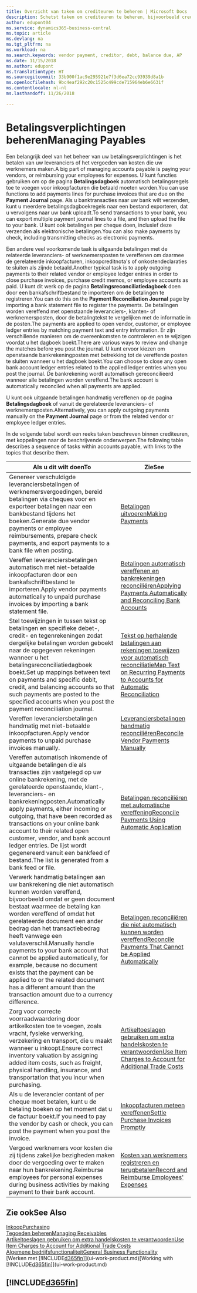 ```yaml
---
title: Overzicht van taken om crediteuren te beheren | Microsoft Docs
description: Schetst taken om crediteuren te beheren, bijvoorbeeld crediteuren betalen of uitgaande betalingen vereffenen met posten om facturen of creditnota's te sluiten.
author: edupont04
ms.service: dynamics365-business-central
ms.topic: article
ms.devlang: na
ms.tgt_pltfrm: na
ms.workload: na
ms.search.keywords: vendor payment, creditor, debt, balance due, AP
ms.date: 11/15/2018
ms.author: edupont
ms.translationtype: HT
ms.sourcegitcommit: 33b900f1ac9e295921e7f3d6ea72cc93939d8a1b
ms.openlocfilehash: 9bc4eaf292c20c1525c499cde715964eb6e6631f
ms.contentlocale: nl-nl
ms.lasthandoff: 11/26/2018

---
```

# <a name="managing-payables"></a><span data-ttu-id="2c395-103">Betalingsverplichtingen beheren</span><span class="sxs-lookup"><span data-stu-id="2c395-103">Managing Payables</span></span>

<span data-ttu-id="2c395-104">Een belangrijk deel van het beheer van uw betalingsverplichtingen is het betalen van uw leveranciers of het vergoeden van kosten die uw werknemers maken.</span><span class="sxs-lookup"><span data-stu-id="2c395-104">A big part of managing accounts payable is paying your vendors, or reimbursing your employees for expenses.</span></span> <span data-ttu-id="2c395-105">U kunt functies gebruiken om op de pagina **Betalingsdagboek** automatisch betalingsregels toe te voegen voor inkoopfacturen die betaald moeten worden.</span><span class="sxs-lookup"><span data-stu-id="2c395-105">You can use functions to add payments lines for purchase invoices that are due on the **Payment Journal** page.</span></span> <span data-ttu-id="2c395-106">Als u banktransacties naar uw bank wilt verzenden, kunt u meerdere betalingsdagboekregels naar een bestand exporteren, dat u vervolgens naar uw bank uploadt.</span><span class="sxs-lookup"><span data-stu-id="2c395-106">To send transactions to your bank, you can export multiple payment journal lines to a file, and then upload the file to your bank.</span></span> <span data-ttu-id="2c395-107">U kunt ook betalingen per cheque doen, inclusief deze verzenden als elektronische betalingen.</span><span class="sxs-lookup"><span data-stu-id="2c395-107">You can also make payments by check, including transmitting checks as electronic payments.</span></span>

<span data-ttu-id="2c395-108">Een andere veel voorkomende taak is uitgaande betalingen met de relateerde leveranciers- of werknemersposten te vereffenen om daarmee de gerelateerde inkoopfacturen, inkoopcreditnota's of onkostendeclaraties te sluiten als zijnde betaald.</span><span class="sxs-lookup"><span data-stu-id="2c395-108">Another typical task is to apply outgoing payments to their related vendor or employee ledger entries in order to close purchase invoices, purchase credit memos, or employee accounts as paid.</span></span> <span data-ttu-id="2c395-109">U kunt dit werk op de pagina **Betalingsreconciliatiedagboek** doen door een bankafschriftbestand te importeren om de betalingen te registreren.</span><span class="sxs-lookup"><span data-stu-id="2c395-109">You can do this on the **Payment Reconciliation Journal** page by importing a bank statement file to register the payments.</span></span> <span data-ttu-id="2c395-110">De betalingen worden vereffend met openstaande leveranciers-, klanten- of werknemersposten, door de betalingtekst te vergelijken met de informatie in de posten.</span><span class="sxs-lookup"><span data-stu-id="2c395-110">The payments are applied to open vendor, customer, or employee ledger entries by matching payment text and entry information.</span></span> <span data-ttu-id="2c395-111">Er zijn verschillende manieren om de overeenkomsten te controleren en te wijzigen voordat u het dagboek boekt.</span><span class="sxs-lookup"><span data-stu-id="2c395-111">There are various ways to review and change the matches before you post the journal.</span></span> <span data-ttu-id="2c395-112">U kunt ervoor kiezen om openstaande bankrekeningposten met betrekking tot de vereffende posten te sluiten wanneer u het dagboek boekt.</span><span class="sxs-lookup"><span data-stu-id="2c395-112">You can choose to close any open bank account ledger entries related to the applied ledger entries when you post the journal.</span></span> <span data-ttu-id="2c395-113">De bankrekening wordt automatisch gereconcilieerd wanneer alle betalingen worden vereffend.</span><span class="sxs-lookup"><span data-stu-id="2c395-113">The bank account is automatically reconciled when all payments are applied.</span></span>

<span data-ttu-id="2c395-114">U kunt ook uitgaande betalingen handmatig vereffenen op de pagina **Betalingsdagboek** of vanuit de gerelateerde leveranciers- of werknemersposten.</span><span class="sxs-lookup"><span data-stu-id="2c395-114">Alternatively, you can apply outgoing payments manually on the **Payment Journal** page or from the related vendor or employee ledger entries.</span></span>

<span data-ttu-id="2c395-115">In de volgende tabel wordt een reeks taken beschreven binnen crediteuren, met koppelingen naar de beschrijvende onderwerpen.</span><span class="sxs-lookup"><span data-stu-id="2c395-115">The following table describes a sequence of tasks within accounts payable, with links to the topics that describe them.</span></span>

| <span data-ttu-id="2c395-116">Als u dit wilt doen</span><span class="sxs-lookup"><span data-stu-id="2c395-116">To</span></span> | <span data-ttu-id="2c395-117">Zie</span><span class="sxs-lookup"><span data-stu-id="2c395-117">See</span></span> |
| --- | --- |
| <span data-ttu-id="2c395-118">Genereer verschuldigde leveranciersbetalingen of werknemersvergoedingen, bereid betalingen via cheques voor en exporteer betalingen naar een bankbestand tijdens het boeken.</span><span class="sxs-lookup"><span data-stu-id="2c395-118">Generate due vendor payments or employee reimbursements, prepare check payments, and export payments to a bank file when posting.</span></span> |[<span data-ttu-id="2c395-119">Betalingen uitvoeren</span><span class="sxs-lookup"><span data-stu-id="2c395-119">Making Payments</span></span>](payables-make-payments.md) |
| <span data-ttu-id="2c395-120">Vereffen leveranciersbetalingen automatisch met niet-betaalde inkoopfacturen door een bankafschriftbestand te importeren.</span><span class="sxs-lookup"><span data-stu-id="2c395-120">Apply vendor payments automatically to unpaid purchase invoices by importing a bank statement file.</span></span> |[<span data-ttu-id="2c395-121">Betalingen automatisch vereffenen en bankrekeningen reconciliëren</span><span class="sxs-lookup"><span data-stu-id="2c395-121">Applying Payments Automatically and Reconciling Bank Accounts</span></span>](receivables-apply-payments-auto-reconcile-bank-accounts.md) |
|<span data-ttu-id="2c395-122">Stel toewijzingen in tussen tekst op betalingen en specifieke debet-, credit- en tegenrekeningen zodat dergelijke betalingen worden geboekt naar de opgegeven rekeningen wanneer u het betalingsreconciliatiedagboek boekt.</span><span class="sxs-lookup"><span data-stu-id="2c395-122">Set up mappings between text on payments and specific debit, credit, and balancing accounts so that such payments are posted to the specified accounts when you post the payment reconciliation journal.</span></span>|[<span data-ttu-id="2c395-123">Tekst op herhalende betalingen aan rekeningen toewijzen voor automatisch reconciliatie</span><span class="sxs-lookup"><span data-stu-id="2c395-123">Map Text on Recurring Payments to Accounts for Automatic Reconciliation</span></span>](receivables-how-map-text-recurring-payments-accounts-auto-reconcilliation.md)|
| <span data-ttu-id="2c395-124">Vereffen leveranciersbetalingen handmatig met niet-betaalde inkoopfacturen.</span><span class="sxs-lookup"><span data-stu-id="2c395-124">Apply vendor payments to unpaid purchase invoices manually.</span></span> |[<span data-ttu-id="2c395-125">Leveranciersbetalingen handmatig reconciliëren</span><span class="sxs-lookup"><span data-stu-id="2c395-125">Reconcile Vendor Payments Manually</span></span>](payables-how-apply-purchase-transactions-manually.md) |
|<span data-ttu-id="2c395-126">Vereffen automatisch inkomende of uitgaande betalingen die als transacties zijn vastgelegd op uw online bankrekening, met de gerelateerde openstaande, klant-, leveranciers- en bankrekeningposten.</span><span class="sxs-lookup"><span data-stu-id="2c395-126">Automatically apply payments, either incoming or outgoing, that have been recorded as transactions on your online bank account to their related open customer, vendor, and bank account ledger entries.</span></span> <span data-ttu-id="2c395-127">De lijst wordt gegenereerd vanuit een bankfeed of bestand.</span><span class="sxs-lookup"><span data-stu-id="2c395-127">The list is generated from a bank feed or file.</span></span>|[<span data-ttu-id="2c395-128">Betalingen reconciliëren met automatische vereffening</span><span class="sxs-lookup"><span data-stu-id="2c395-128">Reconcile Payments Using Automatic Application</span></span>](receivables-how-reconcile-payments-auto-application.md)|
|<span data-ttu-id="2c395-129">Verwerk handmatig betalingen aan uw bankrekening die niet automatisch kunnen worden vereffend, bijvoorbeeld omdat er geen document bestaat waarmee de betaling kan worden vereffend of omdat het gerelateerde document een ander bedrag dan het transactiebedrag heeft vanwege een valutaverschil.</span><span class="sxs-lookup"><span data-stu-id="2c395-129">Manually handle payments to your bank account that cannot be applied automatically, for example, because no document exists that the payment can be applied to or the related document has a different amount than the transaction amount due to a currency difference.</span></span>|[<span data-ttu-id="2c395-130">Betalingen reconciliëren die niet automatisch kunnen worden vereffend</span><span class="sxs-lookup"><span data-stu-id="2c395-130">Reconcile Payments That Cannot be Applied Automatically</span></span>](receivables-how-reconcile-payments-cannot-apply-auto.md)|
|<span data-ttu-id="2c395-131">Zorg voor correcte voorraadwaardering door artikelkosten toe te voegen, zoals vracht, fysieke verwerking, verzekering en transport, die u maakt wanneer u inkoopt.</span><span class="sxs-lookup"><span data-stu-id="2c395-131">Ensure correct inventory valuation by assigning added item costs, such as freight, physical handling, insurance, and transportation that you incur when purchasing.</span></span>|[<span data-ttu-id="2c395-132">Artikeltoeslagen gebruiken om extra handelskosten te verantwoorden</span><span class="sxs-lookup"><span data-stu-id="2c395-132">Use Item Charges to Account for Additional Trade Costs</span></span>](payables-how-assign-item-charges.md)|
|<span data-ttu-id="2c395-133">Als u de leverancier contant of per cheque moet betalen, kunt u de betaling boeken op het moment dat u de factuur boekt.</span><span class="sxs-lookup"><span data-stu-id="2c395-133">If you need to pay the vendor by cash or check, you can post the payment when you post the invoice.</span></span>|[<span data-ttu-id="2c395-134">Inkoopfacturen meteen vereffenen</span><span class="sxs-lookup"><span data-stu-id="2c395-134">Settle Purchase Invoices Promptly</span></span>](finance-how-to-settle-purchase-invoices-promptly.md)|
|<span data-ttu-id="2c395-135">Vergoed werknemers voor kosten die zij tijdens zakelijke bezigheden maken door de vergoeding over te maken naar hun bankrekening.</span><span class="sxs-lookup"><span data-stu-id="2c395-135">Reimburse employees for personal expenses during business activities by making payment to their bank account.</span></span>|[<span data-ttu-id="2c395-136">Kosten van werknemers registreren en terugbetalen</span><span class="sxs-lookup"><span data-stu-id="2c395-136">Record and Reimburse Employees' Expenses</span></span>](finance-how-record-reimburse-employee-expenses.md)|

## <a name="see-also"></a><span data-ttu-id="2c395-137">Zie ook</span><span class="sxs-lookup"><span data-stu-id="2c395-137">See Also</span></span>
[<span data-ttu-id="2c395-138">Inkoop</span><span class="sxs-lookup"><span data-stu-id="2c395-138">Purchasing</span></span>](purchasing-manage-purchasing.md)  
[<span data-ttu-id="2c395-139">Tegoeden beheren</span><span class="sxs-lookup"><span data-stu-id="2c395-139">Managing Receivables</span></span>](receivables-manage-receivables.md)  
[<span data-ttu-id="2c395-140">Artikeltoeslagen gebruiken om extra handelskosten te verantwoorden</span><span class="sxs-lookup"><span data-stu-id="2c395-140">Use Item Charges to Account for Additional Trade Costs</span></span>](payables-how-assign-item-charges.md)  
[<span data-ttu-id="2c395-141">Algemene bedrijfsfunctionaliteit</span><span class="sxs-lookup"><span data-stu-id="2c395-141">General Business Functionality</span></span>](ui-across-business-areas.md)  
<span data-ttu-id="2c395-142">[Werken met [!INCLUDE[d365fin](includes/d365fin_md.md)]](ui-work-product.md)</span><span class="sxs-lookup"><span data-stu-id="2c395-142">[Working with [!INCLUDE[d365fin](includes/d365fin_md.md)]](ui-work-product.md)</span></span>

## [!INCLUDE[d365fin](includes/free_trial_md.md)]  

